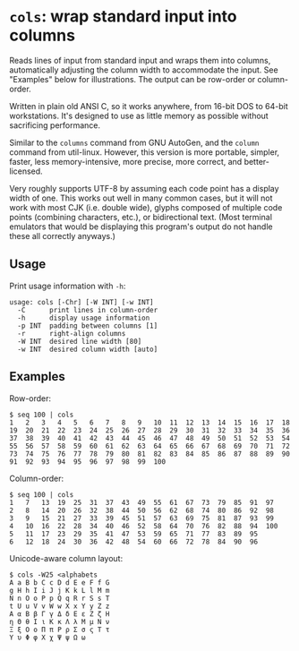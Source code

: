 # `cols`: wrap standard input into columns

Reads lines of input from standard input and wraps them into columns,
automatically adjusting the column width to accommodate the input. See
"Examples" below for illustrations. The output can be row-order or
column-order.

Written in plain old ANSI C, so it works anywhere, from 16-bit DOS to
64-bit workstations. It's designed to use as little memory as possible
without sacrificing performance.

Similar to the `columns` command from GNU AutoGen, and the `column`
command from util-linux. However, this version is more portable, simpler,
faster, less memory-intensive, more precise, more correct, and
better-licensed.

Very roughly supports UTF-8 by assuming each code point has a display
width of one. This works out well in many common cases, but it will not
work with most CJK (i.e. double wide), glyphs composed of multiple code
points (combining characters, etc.), or bidirectional text. (Most terminal
emulators that would be displaying this program's output do not handle
these all correctly anyways.)

## Usage

Print usage information with `-h`:

    usage: cols [-Chr] [-W INT] [-w INT]
      -C      print lines in column-order
      -h      display usage information
      -p INT  padding between columns [1]
      -r      right-align columns
      -W INT  desired line width [80]
      -w INT  desired column width [auto]

## Examples

Row-order:

    $ seq 100 | cols
    1   2   3   4   5   6   7   8   9   10  11  12  13  14  15  16  17  18
    19  20  21  22  23  24  25  26  27  28  29  30  31  32  33  34  35  36
    37  38  39  40  41  42  43  44  45  46  47  48  49  50  51  52  53  54
    55  56  57  58  59  60  61  62  63  64  65  66  67  68  69  70  71  72
    73  74  75  76  77  78  79  80  81  82  83  84  85  86  87  88  89  90
    91  92  93  94  95  96  97  98  99  100

Column-order:

    $ seq 100 | cols
    1   7   13  19  25  31  37  43  49  55  61  67  73  79  85  91  97
    2   8   14  20  26  32  38  44  50  56  62  68  74  80  86  92  98
    3   9   15  21  27  33  39  45  51  57  63  69  75  81  87  93  99
    4   10  16  22  28  34  40  46  52  58  64  70  76  82  88  94  100
    5   11  17  23  29  35  41  47  53  59  65  71  77  83  89  95
    6   12  18  24  30  36  42  48  54  60  66  72  78  84  90  96

Unicode-aware column layout:

    $ cols -W25 <alphabets
    A a B b C c D d E e F f G
    g H h I i J j K k L l M m
    N n O o P p Q q R r S s T
    t U u V v W w X x Y y Z z
    Α α Β β Γ γ Δ δ Ε ε Ζ ζ Η
    η Θ θ Ι ι Κ κ Λ λ Μ μ Ν ν
    Ξ ξ Ο ο Π π Ρ ρ Σ σ ς Τ τ
    Υ υ Φ φ Χ χ Ψ ψ Ω ω
